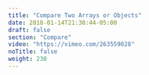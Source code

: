 ```yaml
---
title: "Compare Two Arrays or Objects"
date: 2018-01-14T21:38:44-05:00
draft: false
section: "Compare"
video: "https://vimeo.com/263559028"
noTitle: false
weight: 230
---
```


